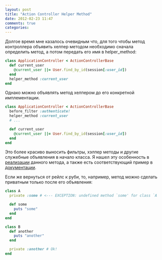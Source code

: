 ```yaml
---
layout: post
title: "Action Controller Helper Method"
date: 2012-02-23 11:47
comments: true
categories: 
---
```

Долгое время мне казалось очевидным что, для того чтобы метод контроллера объявить хелпер методом
необходимо сначала определить метод, а потом передать его имя в helper_method:

``` ruby
class ApplicationController < ActionControllerBase
  def current_user
    @current_user ||= User.find_by_id(session[:user_id])
  end
  helper_method :current_user
end
```
    
Однако можно объявлять метод хелпером до его конкретной имплементации.

``` ruby
class ApplicationController < ActionControllerBase
  before_filter :authenticate!
  helper_method :current_user
  # ...

  def current_user
    @current_user ||= User.find_by_id(session[:user_id])
  end
end
```

Это более красиво выносить фильтры, хэлпер методы и другие служебные объявления в начало класса.
Я нашел эту особенность в [реализации](https://github.com/rails/rails/blob/master/actionpack/lib/abstract_controller/helpers.rb#L51) данного метода, а также есть соответствующий пример в [документации](http://api.rubyonrails.org/classes/AbstractController/Helpers/ClassMethods.html#method-i-helper_method).

Если же вернуться от рейлс к руби, то, например, метод можно сделать приватным только после его объявления:

``` ruby
class A
  private :some # <--- EXCEPTION: undefined method `some' for class `A'

  def some
    puts "some"
  end
end

class B
  def another
    puts "another"
  end

  private :another # Ok!
end
```
